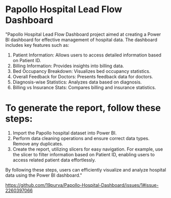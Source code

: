 # Papollo Hospital Lead Flow Dashboard
"Papollo Hospital Lead Flow Dashboard project aimed at creating a Power BI dashboard for effective management of hospital data. The dashboard includes key features such as:

1. Patient Information: Allows users to access detailed information based on Patient ID.
2. Billing Information: Provides insights into billing data.
3. Bed Occupancy Breakdown: Visualizes bed occupancy statistics.
4. Overall Feedback for Doctors: Presents feedback data for doctors.
5. Diagnosis-wise Statistics: Analyzes data based on diagnosis.
6. Billing vs Insurance Stats: Compares billing and insurance statistics.

# To generate the report, follow these steps:

1. Import the Papollo hospital dataset into Power BI.
2. Perform data cleaning operations and ensure correct data types. Remove any duplicates.
3. Create the report, utilizing slicers for easy navigation. For example, use the slicer to filter information based on Patient ID, enabling users to access related patient data effortlessly.

By following these steps, users can efficiently visualize and analyze hospital data using the Power BI dashboard."

https://github.com/19purva/Papollo-Hospital-Dashboard/issues/1#issue-2260397066
